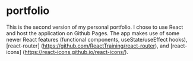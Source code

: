 # portfolio

This is the second version of my personal portfolio.  I chose to use React and host the application on Github Pages.  The app makes use of some newer React features (functional components, useState/useEffect hooks), [react-router] (https://github.com/ReactTraining/react-router), and [react-icons] (https://react-icons.github.io/react-icons/).
